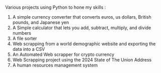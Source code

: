 Various projects using Python to hone my skills :

1. A simple currency converter that converts euros, us dollars, British pounds, and Japanese yen
2. A Simple calculator that lets you add, subtract, multiply, and divide numbers
3. A file sorter
4. Web scrapping from a world demographic website and exporting the data into a CSV
5. An Automated Web scrapper for crypto currency
6. Web Scrapping project using the 2024 State of The Union Address
7. A human resources management system
